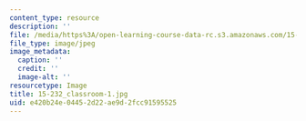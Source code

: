 ```yaml
---
content_type: resource
description: ''
file: /media/https%3A/open-learning-course-data-rc.s3.amazonaws.com/15-232-business-model-innovation-global-health-in-frontier-markets-fall-2013/e420b24e04452d22ae9d2fcc91595525_15-232_classroom-1.jpg
file_type: image/jpeg
image_metadata:
  caption: ''
  credit: ''
  image-alt: ''
resourcetype: Image
title: 15-232_classroom-1.jpg
uid: e420b24e-0445-2d22-ae9d-2fcc91595525
---
```

